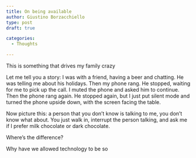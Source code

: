 ```yaml
---
title: On being available
author: Giustino Borzacchiello
type: post
draft: true

categories:
  - Thoughts

---
```

This is something that drives my family crazy

Let me tell you a story: I was with a friend, having a beer and chatting. He was telling me about his holidays. Then my phone rang. He stopped, waiting for me to pick up the call. I muted the phone and asked him to continue. Then the phone rang again. He stopped again, but I just put silent mode and turned the phone upside down, with the screen facing the table.

Now picture this: a person that you don&#8217;t know is talking to me, you don&#8217;t know what about. You just walk in, interrupt the person talking, and ask me if I prefer milk chocolate or dark chocolate.

Where&#8217;s the difference?

Why have we allowed technology to be so